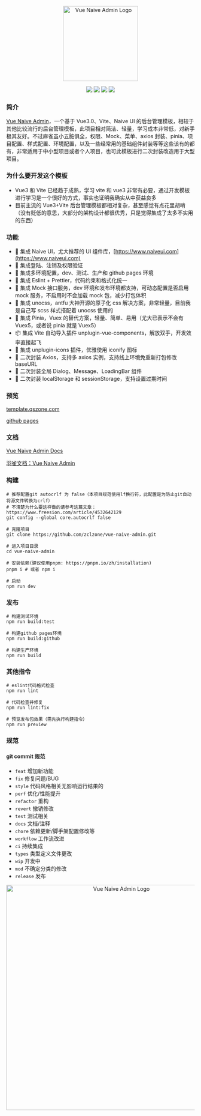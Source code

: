 <p align="center">
  <a href="https://github.com/zclzone/vue-naive-admin">
    <img alt="Vue Naive Admin Logo" width="200" src="https://assets.qszone.com/images/logo_qs.svg">
  </a>
</p>
<p align="center">
  <a href="https://github.com/zclzone/vue-naive-admin/actions"><img allt="checks" src="https://badgen.net/github/checks/zclzone/vue-naive-admin"/></a>
  <a href="https://github.com/zclzone/vue-naive-admin"><img allt="stars" src="https://badgen.net/github/stars/zclzone/vue-naive-admin"/></a>
  <a href="https://github.com/zclzone/vue-naive-admin"><img allt="forks" src="https://badgen.net/github/forks/zclzone/vue-naive-admin"/></a>
  <a href="./LICENSE"><img allt="MIT License" src="https://badgen.net/github/license/zclzone/vue-naive-admin"/></a>
</p>

### 简介

[Vue Naive Admin](https://github.com/zclzone/vue-naive-admin)，一个基于 Vue3.0、Vite、Naive UI 的后台管理模板，相较于其他比较流行的后台管理模板，此项目相对简洁、轻量，学习成本非常低，对新手极其友好。不过麻雀虽小五脏俱全，权限、Mock、菜单、axios 封装、pinia、项目配置、样式配置、环境配置，以及一些经常用的基础组件封装等等这些该有的都有，非常适用于中小型项目或者个人项目，也可此模板进行二次封装改造用于大型项目。

### 为什么要开发这个模板

-   Vue3 和 Vite 已经趋于成熟，学习 vite 和 vue3 非常有必要，通过开发模板进行学习是一个很好的方式，事实也证明我确实从中获益良多
-   目前主流的 Vue3+Vite 后台管理模板都相对复杂，甚至感觉有点花里胡哨（没有贬低的意思，大部分的架构设计都很优秀，只是觉得集成了太多不实用的东西）

### 功能

-   🍒 集成 Naive UI，尤大推荐的 UI 组件库，[https://www.naiveui.com](https://www.naiveui.com)
-   🍑 集成登陆、注销及权限验证
-   🍐 集成多环境配置，dev、测试、生产和 github pages 环境
-   🍎 集成 Eslint + Prettier，代码约束和格式化统一
-   🍉 集成 Mock 接口服务，dev 环境和发布环境都支持，可动态配置是否启用 mock 服务，不启用时不会加载 mock 包，减少打包体积
-   🍇 集成 unocss，antfu 大神开源的原子化 css 解决方案，非常轻量，目前我是自己写 scss 样式搭配着 unocss 使用的
-   🍍 集成 Pinia，Vuex 的替代方案，轻量、简单、易用（尤大已表示不会有 Vuex5，或者说 pinia 就是 Vuex5）
-   📦 集成 Vite 自动导入插件 unplugin-vue-components，解放双手，开发效率直接起飞
-   🤹 集成 unplugin-icons 插件，优雅使用 iconify 图标
-   🍏 二次封装 Axios，支持多 axios 实例，支持线上环境免重新打包修改 baseURL
-   🍌 二次封装全局 Dialog、Message、LoadingBar 组件
-   🍋 二次封装 localStorage 和 sessionStorage，支持设置过期时间

### 预览

[template.qszone.com](https://template.qszone.com)

[github pages](https://zclzone.github.io/vue-naive-admin)

### 文档

[Vue Naive Admin Docs](https://zclzone.github.io/vue-naive-admin-docs)

[羽雀文档：Vue Naive Admin](https://www.yuque.com/qszone/vue-naive-admin)

### 构建

```shell
# 推荐配置git autocrlf 为 false（本项目规范使用lf换行符，此配置是为防止git自动将源文件转换为crlf）
# 不清楚为什么要这样做的请参考这篇文章：https://www.freesion.com/article/4532642129
git config --global core.autocrlf false

# 克隆项目
git clone https://github.com/zclzone/vue-naive-admin.git

# 进入项目目录
cd vue-naive-admin

# 安装依赖(建议使用pnpm: https://pnpm.io/zh/installation)
pnpm i # 或者 npm i

# 启动
npm run dev
```

### 发布

```shell
# 构建测试环境
npm run build:test

# 构建github pages环境
npm run build:github

# 构建生产环境
npm run build
```

### 其他指令

```shell
# eslint代码格式检查
npm run lint

# 代码检查并修复
npm run lint:fix

# 预览发布包效果（需先执行构建指令）
npm run preview
```

### 规范

#### git commit 规范

-   `feat` 增加新功能
-   `fix` 修复问题/BUG
-   `style` 代码风格相关无影响运行结果的
-   `perf` 优化/性能提升
-   `refactor` 重构
-   `revert` 撤销修改
-   `test` 测试相关
-   `docs` 文档/注释
-   `chore` 依赖更新/脚手架配置修改等
-   `workflow` 工作流改进
-   `ci` 持续集成
-   `types` 类型定义文件更改
-   `wip` 开发中
-   `mod` 不确定分类的修改
-   `release` 发布

<p align="center">
  <img alt="Vue Naive Admin Logo" width="600" src="https://assets.qszone.com/image/Snipaste_2022-05-21_17-20-55.png">
</p>
